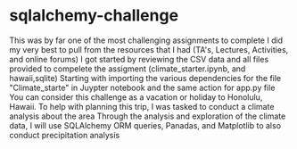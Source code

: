 # sqlalchemy-challenge
This was by far one of the most challenging assignments to complete
I did my very best to pull from the resources that I had (TA's, Lectures, Activities, and online forums)
I got started by reviewing the CSV data and all files provided to compelete the assigment (climate_starter.ipynb, and hawaii,sqlite)
Starting with importing the various dependencies for the file "Climate_starte" in Juypter notebook and the same action for app.py file
You can consider this challenge as a vacation or holiday to Honolulu, Hawaii. To help with planning this trip, I was tasked to conduct a climate analysis about the area
Through the analysis and exploration of the climate data, I will use SQLAlchemy ORM queries, Panadas, and Matplotlib to also conduct precipitation analysis 

